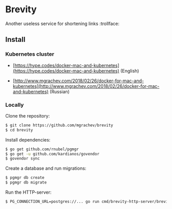 # Brevity
Another useless service for shortening links :trollface:

## Install

### Kubernetes cluster

* [https://hype.codes/docker-mac-and-kubernetes](https://hype.codes/docker-mac-and-kubernetes) (English)

* [http://www.mgrachev.com/2018/02/26/docker-for-mac-and-kubernetes](http://www.mgrachev.com/2018/02/26/docker-for-mac-and-kubernetes) (Russian)

### Locally

Clone the repository:

```bash
$ git clone https://github.com/mgrachev/brevity
$ cd brevity
```

Install dependencies:

```bash
$ go get github.com/rnubel/pgmgr
$ go get -u github.com/kardianos/govendor
$ govendor sync
```

Create a database and run migrations:

```bash
$ pgmgr db create
$ pgmgr db migrate
```

Run the HTTP-server:

```bash
$ PG_CONNECTION_URL=postgres://... go run cmd/brevity-http-server/brevity-http-server.go
```
